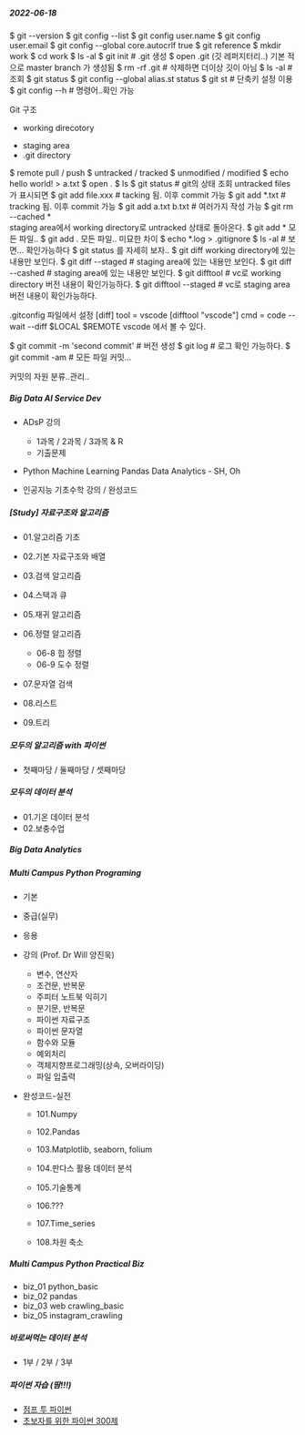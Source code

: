 ##### 2022-06-18 

$ git --version
$ git config --list
$ git config user.name
$ git config user.email 
$ git config --global core.autocrlf true
$ git reference 
$ mkdir work
$ cd work
$ ls -al
$ git init # .git 생성
$ open .git (깃 레퍼지터리..) 
기본 적으로 master branch 가 생성됨 
$ rm -rf .git # 삭제하면 더이상 깃이 아님 
$ ls -al # 조회 
$ git status 
$ git config --global alias.st status
$ git st # 단축키 설정 이용
$ git config --h # 명령어..확인 가능 

Git 구조 

* working direcotory

- staging area
- .git directory

$ remote pull / push 
$ untracked / tracked 
$ unmodified / modified 
$ echo hello world! > a.txt
$ open .
$ ls
$ git status # git의 상태 조회
untracked files 가 표시되면
$ git add file.xxx # tacking 됨. 이후 commit 가능 
$ git add *.txt # tracking 됨. 이후 commit 가능 
$ git add a.txt b.txt # 여러가지 작성 가능
$ git rm --cached *  
staging area에서 working directory로 untracked 상태로 돌아온다.
$ git add * 모든 파일.. 
$ git add . 모든 파일.. 미묘한 차이 
$ echo *.log > .gitignore
$ ls -al # 보면... 확인가능하다 
$ git status 를 자세히 보자.. 
$ git diff working directory에 있는 내용만 보인다. 
$ git diff --staged # staging area에 있는 내용만 보인다.
$ git diff --cashed # staging area에 있는 내용만 보인다.
$ git difftool # vc로 working directory 버전 내용이 확인가능하다. 
$ git difftool --staged # vc로 staging area 버전 내용이 확인가능하다. 

.gitconfig 파일에서 설정 
[diff] 
	tool = vscode
[difftool "vscode"]
	cmd = code --wait --diff $LOCAL $REMOTE 
vscode 에서 볼 수 있다. 

$ git commit -m 'second commit'  # 버전 생성 
$ git log  # 로그 확인 가능하다.
$ git commit -am # 모든 파일 커밋...

커밋의 자원 분류..관리.. 



##### *Big Data AI Service Dev*

* ADsP 강의 
  * 1과목 / 2과목 / 3과목 & R
  * 기출문제 
  
* Python Machine Learning Pandas Data Analytics - SH, Oh

* 인공지능 기초수학 강의 / 완성코드

  


##### [Study] 자료구조와 알고리즘
* 01.알고리즘 기초

* 02.기본 자료구조와 배열

* 03.검색 알고리즘

* 04.스택과 큐

* 05.재귀 알고리즘

* 06.정렬 알고리즘
  * 06-8 힙 정렬
  * 06-9 도수 정렬
  
* 07.문자열 검색

* 08.리스트

* 09.트리 

  


##### 모두의 알고리즘 with 파이썬
* 첫째마당 / 둘째마당 / 셋째마당

  


##### 모두의 데이터 분석
* 01.기온 데이터 분석
* 02.보충수업

  


##### Big Data Analytics 


##### Multi Campus Python Programing
* 기본
* 중급(실무)
* 응용
* 강의 (Prof. Dr Will 양진욱)
  * 변수, 연산자
  * 조건문, 반복문
  * 주피터 노트북 익히기
  * 분기문, 반복문
  * 파이썬 자료구조
  * 파이썬 문자열
  * 함수와 모듈
  * 예외처리
  * 객체지향프로그래밍(상속, 오버라이딩)
  * 파일 입출력

* 완성코드-실전
  * 101.Numpy
  
  * 102.Pandas
  
  * 103.Matplotlib, seaborn, folium
  
  * 104.판다스 활용 데이터 분석
  
  * 105.기술통계
  
  * 106.???
  
  * 107.Time_series
  
  * 108.차원 축소
  
    


##### Multi Campus Python Practical Biz
* biz_01 python_basic
* biz_02 pandas
* biz_03 web crawling_basic
* biz_05 instagram_crawling



##### 바로써먹는 데이터 분석

* 1부 / 2부 / 3부 




##### 파이썬 자습 (땀!!!)
* [점프 투 파이썬](https://wikidocs.net/book/1) 
* [초보자를 위한 파이썬 300제](https://www.wikidocs.net/book/922)